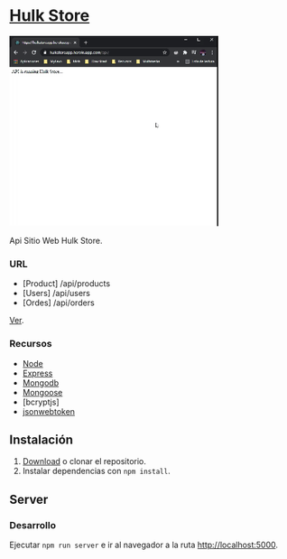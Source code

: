 # [Hulk Store](https://kulnois.github.io/hulk-store-backend)

![Product Gif](screenshots/hulk-store-backend.gif)

Api Sitio Web Hulk Store.

### URL

* [Product] /api/products
* [Users] /api/users
* [Ordes] /api/orders

[Ver](https://kulnois.github.io/hulk-store-backend).

### Recursos

* [Node](https://nodejs.org/en/)
* [Express](https://expressjs.com/)
* [Mongodb](https://mongoosejs.com/)
* [Mongoose](https://www.mongodb.com/)
* [bcryptjs]
* [jsonwebtoken](https://jwt.io/)

## Instalación
1. [Download](../../archive/master.zip) o clonar el repositorio.
2. Instalar dependencias con `npm install`.

## Server

### Desarrollo

Ejecutar `npm run server` e ir al navegador a la ruta [http://localhost:5000](http://localhost:5000).